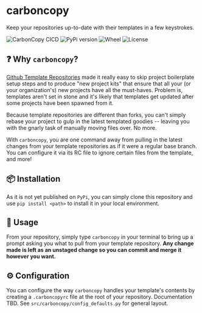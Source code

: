 # carboncopy

Keep your repositories up-to-date with their templates in a few keystrokes.

![CarbonCopy CICD](https://github.com/mcataford/carboncopy/workflows/CarbonCopy%20CICD/badge.svg) ![PyPi version](https://img.shields.io/pypi/v/carboncopy) ![Wheel](https://img.shields.io/pypi/wheel/carboncopy) ![License](https://img.shields.io/pypi/l/carboncopy) 

## ❓ Why `carboncopy`?

[Github Template Repositories](https://github.blog/2019-06-06-generate-new-repositories-with-repository-templates/) made it really easy to skip project boilerplate setup steps and to produce "new project kits" that ensure that all your (or your organization's) new projects have all the must-haves. Problem is, templates aren't set in stone and it's likely that templates get updated after some projects have been spawned from it.

Because template repositories are different than forks, you can't simply rebase your project to gulp in the latest templated goodies -- leaving you with the gnarly task of manually moving files over. No more.

With `carboncopy`, you are one command away from pulling in the latest changes from your template repositories as if it were a regular base branch. You can configure it via its RC file to ignore certain files from the template, and more!

## 📦 Installation

As it is not yet published on `PyPi`, you can simply clone this repository and use `pip install <path>` to install it in your local environment.

## 🔨 Usage

From your repository, simply type `carboncopy` in your terminal to bring up a prompt asking you what to pull from your template repository. __Any change made is left as an unstaged change so you can commit and merge it however you want.__

## ⚙ Configuration

You can configure the way `carboncopy` handles your template's contents by creating a `.carboncopyrc` file at the root of your repository. Documentation TBD. See `src/carboncopy/config_defaults.py` for general layout.
